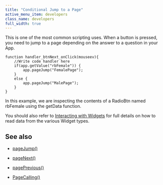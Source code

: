 ```yaml
---
title: "Conditional Jump to a Page"
active_menu_item: developers
class_name: developers
full_width: true
---
```



This is one of the most common scripting uses. When a button is pressed, you need to jump to a page depending on the answer to a question in your App.

    function handler_btnNext_onClick(mouseev){
        //Write code handler here
        if(app.getValue("rbFemale")) {
            app.pageJump("FemalePage");
        }
        else {
            app.pageJump("MalePage");
        }
    }
   

In this example, we are inspecting the contents of a RadioBtn named rbFemale using the getData function.

You should also refer to [Interacting with Widgets](/developers/user-guide/scripting-apis/client-scripting-overview/scripting-with-javascript/widget-reading-writing/) for full details on how to read data from the various Widget types.

## See also

 - [pageJump()](/developers/user-guide/scripting-apis/client-api/page-functions/pagejump)

 - [pageNext()](/developers/user-guide/scripting-apis/client-api/page-functions/pagenext)

 - [pagePrevious()](/developers/user-guide/scripting-apis/client-api/page-functions/pageprevious)

 - [PageCalling()](/developers/user-guide/scripting-apis/client-api/page-functions/pagecalling)

